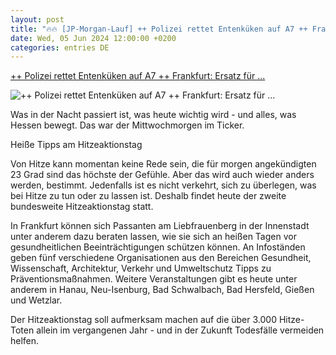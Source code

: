 ```yaml
---
layout: post
title: "🔥🔥 [JP-Morgan-Lauf] ++ Polizei rettet Entenküken auf A7 ++ Frankfurt: Ersatz für ..."
date: Wed, 05 Jun 2024 12:00:00 +0200
categories: entries DE
---
```

[++ Polizei rettet Entenküken auf A7 ++ Frankfurt: Ersatz für ...](https://www.hessenschau.de/morgenticker/-polizei-rettet-entenkueken-auf-a7--frankfurt-ersatz-fuer-omegabruecke--brand-in-wiesbaden-,hessen-am-morgen-mittwoch-828.html)

![++ Polizei rettet Entenküken auf A7 ++ Frankfurt: Ersatz für ...](https://www.hessenschau.de/panorama/rettung-entenkueken-a7-100~_t-1717562949645_v-16to9.jpg)

Was in der Nacht passiert ist, was heute wichtig wird - und alles, was Hessen bewegt. Das war der Mittwochmorgen im Ticker.

Heiße Tipps am Hitzeaktionstag

Von Hitze kann momentan keine Rede sein, die für morgen angekündigten 23 Grad sind das höchste der Gefühle. Aber das wird auch wieder anders werden, bestimmt. Jedenfalls ist es nicht verkehrt, sich zu überlegen, was bei Hitze zu tun oder zu lassen ist. Deshalb findet heute der zweite bundesweite Hitzeaktionstag statt.

In Frankfurt können sich Passanten am Liebfrauenberg in der Innenstadt unter anderem dazu beraten lassen, wie sie sich an heißen Tagen vor gesundheitlichen Beeinträchtigungen schützen können. An Infoständen geben fünf verschiedene Organisationen aus den Bereichen Gesundheit, Wissenschaft, Architektur, Verkehr und Umweltschutz Tipps zu Präventionsmaßnahmen. Weitere Veranstaltungen gibt es heute unter anderem in Hanau, Neu-Isenburg, Bad Schwalbach, Bad Hersfeld, Gießen und Wetzlar.

Der Hitzeaktionstag soll aufmerksam machen auf die über 3.000 Hitze-Toten allein im vergangenen Jahr - und in der Zukunft Todesfälle vermeiden helfen.

